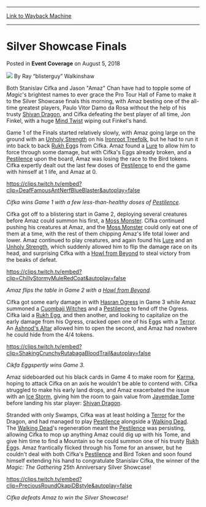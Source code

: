 
---
[Link to Wayback Machine](https://web.archive.org/web/20180807185829/https://magic.wizards.com/en/events/coverage/pt25a/silver-showcase-finals-2018-08-05)

[_metadata_:author]:- "Ray “blisterguy” Walkinshaw"
[_metadata_:description]:- "Both Stanislav Cifka and Jason `Amaz` Chan have had to topple some of Magic's brightest names to ever grace the Pro Tour Hall of Fame to make it to the Silver Showcase finals this morning, with Amaz besting one of the all-time greatest players, Paulo Vitor Damo da Rosa without the help of his trusty [autocard]Shivan Dragon[/autocard], and Cifka defeating the best player of all time, Jon Finkel, with a huge [autocard]Mind Twist[/autocard] wiping out Finkel's hand."
[_metadata_:generator]:- "Drupal 7 (http://drupal.org)"
[_metadata_:node]:- "1330711"
[_metadata_:publish_date]:- "2018-08-05"
[_metadata_:source]:- "div-main-content"
[_metadata_:title]:- "Silver Showcase Finals"
[_metadata_:wayback_capture_timestamp]:- "2018-08-07 18:58:29"
[_metadata_:wayback_raw_url]:- "https://web.archive.org/web/20180807185829id_/https://magic.wizards.com/en/events/coverage/pt25a/silver-showcase-finals-2018-08-05"
[_metadata_:wayback_url]:- "https://magic.wizards.com/en/events/coverage/pt25a/silver-showcase-finals-2018-08-05"
---


Silver Showcase Finals
======================



 Posted in **Event Coverage**
 on August 5, 2018 






![](https://web.archive.org/web/20180917034918im_/https://magic.wizards.com/sites/mtg/files/styles/auth_small/public/images/person/Walkinshaw-Profile.jpg?itok=n45f-xnk)
By Ray “blisterguy” Walkinshaw











Both Stanislav Cifka and Jason "Amaz" Chan have had to topple some of *Magic*'s brightest names to ever grace the Pro Tour Hall of Fame to make it to the Silver Showcase finals this morning, with Amaz besting one of the all-time greatest players, Paulo Vitor Damo da Rosa without the help of his trusty [Shivan Dragon](http://gatherer.wizards.com/Pages/Card/Details.aspx?name=Shivan+Dragon), and Cifka defeating *the* best player of all time, Jon Finkel, with a huge [Mind Twist](http://gatherer.wizards.com/Pages/Card/Details.aspx?name=Mind+Twist) wiping out Finkel's hand.


Game 1 of the Finals started relatively slowly, with Amaz going large on the ground with an [Unholy Strength](http://gatherer.wizards.com/Pages/Card/Details.aspx?name=Unholy+Strength) on his [Ironroot Treefolk](http://gatherer.wizards.com/Pages/Card/Details.aspx?name=Ironroot+Treefolk), but he had to run it into back to back [Rukh Egg](http://gatherer.wizards.com/Pages/Card/Details.aspx?name=Rukh+Egg)s from Cifka. Amaz found a [Lure](http://gatherer.wizards.com/Pages/Card/Details.aspx?name=Lure) to allow him to force through some damage, but with Cifka's Eggs already broken, and a [Pestilence](http://gatherer.wizards.com/Pages/Card/Details.aspx?name=Pestilence) upon the board, Amaz was losing the race to the Bird tokens. Cifka expertly dealt out the last few doses of [Pestilence](http://gatherer.wizards.com/Pages/Card/Details.aspx?name=Pestilence) to end the game with himself at 1 life, and Amaz at 0.


<https://clips.twitch.tv/embed?clip=DeafFamousAntNerfBlueBlaster&autoplay=false>


*Cifka wins Game 1 with a few less-than-healthy doses of [Pestilence](http://gatherer.wizards.com/Pages/Card/Details.aspx?name=Pestilence).*


Cifka got off to a blistering start in Game 2, deploying several creatures before Amaz could summon his first, a [Moss Monster](http://gatherer.wizards.com/Pages/Card/Details.aspx?name=Moss+Monster). Cifka continued pushing his creatures at Amaz, and the [Moss Monster](http://gatherer.wizards.com/Pages/Card/Details.aspx?name=Moss+Monster) could only eat one of them at a time, with the rest of them chipping Amaz's life total lower and lower. Amaz continued to play creatures, and again found his [Lure](http://gatherer.wizards.com/Pages/Card/Details.aspx?name=Lure) and an [Unholy Strength](http://gatherer.wizards.com/Pages/Card/Details.aspx?name=Unholy+Strength), which suddenly allowed him to flip the damage race on its head, and surprising Cifka with a [Howl from Beyond](http://gatherer.wizards.com/Pages/Card/Details.aspx?name=Howl+from+Beyond) to steal victory from the beaks of defeat.


<https://clips.twitch.tv/embed?clip=ChillyStormyMuleRedCoat&autoplay=false>


*Amaz flips the table in Game 2 with a [Howl from Beyond](http://gatherer.wizards.com/Pages/Card/Details.aspx?name=Howl+from+Beyond).*


Cifka got some early damage in with [Hasran Ogress](http://gatherer.wizards.com/Pages/Card/Details.aspx?name=Hasran+Ogress) in Game 3 while Amaz summoned a [Cuombajj Witches](http://gatherer.wizards.com/Pages/Card/Details.aspx?name=Cuombajj+Witches) and a [Pestilence](http://gatherer.wizards.com/Pages/Card/Details.aspx?name=Pestilence) to fend off the Ogress. Cifka laid a [Rukh Egg](http://gatherer.wizards.com/Pages/Card/Details.aspx?name=Rukh+Egg), and then another, and looking to capitalize on the early damage from his Ogress, cracked open one of his Eggs with a [Terror](http://gatherer.wizards.com/Pages/Card/Details.aspx?name=Terror). An [Ashnod's Altar](http://gatherer.wizards.com/Pages/Card/Details.aspx?name=Ashnod%27s+Altar) allowed him to open the second, and Amaz had nowhere he could hide from the 4/4 tokens.


<https://clips.twitch.tv/embed?clip=ShakingCrunchyRutabagaBloodTrail&autoplay=false>


*Cikfa Eggspertly wins Game 3.*


Amaz sideboarded out his black cards in Game 4 to make room for [Karma](http://gatherer.wizards.com/Pages/Card/Details.aspx?name=Karma), hoping to attack Cifka on an axis he wouldn't be able to contend with. Cifka struggled to make his early land drops, and Amaz exacerbated the issue with an [Ice Storm](http://gatherer.wizards.com/Pages/Card/Details.aspx?name=Ice+Storm), giving him the room to gain value from [Jayemdae Tome](http://gatherer.wizards.com/Pages/Card/Details.aspx?name=Jayemdae+Tome) before landing his star player: [Shivan Dragon](http://gatherer.wizards.com/Pages/Card/Details.aspx?name=Shivan+Dragon).


Stranded with only Swamps, Cifka was at least holding a [Terror](http://gatherer.wizards.com/Pages/Card/Details.aspx?name=Terror) for the Dragon, and had managed to play [Pestilence](http://gatherer.wizards.com/Pages/Card/Details.aspx?name=Pestilence) alongside a [Walking Dead](http://gatherer.wizards.com/Pages/Card/Details.aspx?name=Walking+Dead). The [Walking Dead](http://gatherer.wizards.com/Pages/Card/Details.aspx?name=Walking+Dead)'s regeneration meant the [Pestilence](http://gatherer.wizards.com/Pages/Card/Details.aspx?name=Pestilence) was persisting, allowing Cifka to mop up anything Amaz could dig up with his Tome, and give him time to find a Mountain so he could summon one of his trusty [Rukh Egg](http://gatherer.wizards.com/Pages/Card/Details.aspx?name=Rukh+Egg)s. Amaz frantically flicked through his Tome for an answer, but he couldn't deal with both Cifka's [Pestilence](http://gatherer.wizards.com/Pages/Card/Details.aspx?name=Pestilence) and Bird Token and soon found himself extending his hand to congratulate Stanislav Cifka, the winner of the *Magic: The Gathering* 25th Anniversary Silver Showcase!


<https://clips.twitch.tv/embed?clip=PreciousRoundOkapiDBstyle&autoplay=false>


*Cifka defeats Amaz to win the Silver Showcase!*







